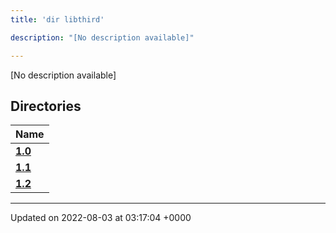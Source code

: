 ```yaml
---
title: 'dir libthird'

description: "[No description available]"

---
```







[No description available]

## Directories

| Name           |
| -------------- |
| **[1.0](/documentation/code/colliderbit_development/files/dir_8f73f5946d66c349bdd8f7018e5320bf/#dir-1.0)**  |
| **[1.1](/documentation/code/colliderbit_development/files/dir_a845c478c438a6141c8d029c79108bfd/#dir-1.1)**  |
| **[1.2](/documentation/code/colliderbit_development/files/dir_7f992b9dc14fc5ffaba8620ee097a6ff/#dir-1.2)**  |






-------------------------------

Updated on 2022-08-03 at 03:17:04 +0000
